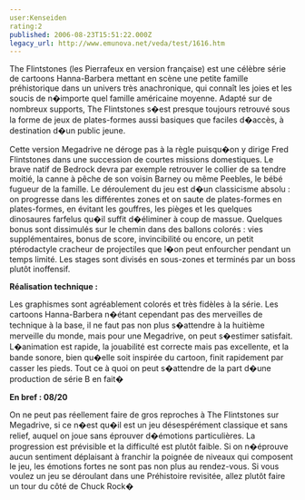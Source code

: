 ```yaml
---
user:Kenseiden
rating:2
published: 2006-08-23T15:51:22.000Z
legacy_url: http://www.emunova.net/veda/test/1616.htm
---
```

The Flintstones (les Pierrafeux en version française) est une célèbre série de cartoons Hanna-Barbera mettant en scène une petite famille préhistorique dans un univers très anachronique, qui connaît les joies et les soucis de n�importe quel famille américaine moyenne. Adapté sur de nombreux supports, The Flintstones s�est presque toujours retrouvé sous la forme de jeux de plates-formes aussi basiques que faciles d�accès, à destination d�un public jeune.   

  

Cette version Megadrive ne déroge pas à la règle puisqu�on y dirige Fred Flintstones dans une succession de courtes missions domestiques. Le brave natif de Bedrock devra par exemple retrouver le collier de sa tendre moitié, la canne à pêche de son voisin Barney ou même Peebles, le bébé fugueur de la famille. Le déroulement du jeu est d�un classicisme absolu : on progresse dans les différentes zones et on saute de plates-formes en plates-formes, en évitant les gouffres, les pièges et les quelques dinosaures farfelus qu�il suffit d�éliminer à coup de massue. Quelques bonus sont dissimulés sur le chemin dans des ballons colorés : vies supplémentaires, bonus de score, invincibilité ou encore, un petit ptérodactyle cracheur de projectiles que l�on peut enfourcher pendant un temps limité. Les stages sont divisés en sous-zones et terminés par un boss plutôt inoffensif.   

  

**Réalisation technique :**   

Les graphismes sont agréablement colorés et très fidèles à la série. Les cartoons Hanna-Barbera n�étant cependant pas des merveilles de technique à la base, il ne faut pas non plus s�attendre à la huitième merveille du monde, mais pour une Megadrive, on peut s�estimer satisfait. L�animation est rapide, la jouabilité est correcte mais pas excellente, et la bande sonore, bien qu�elle soit inspirée du cartoon, finit rapidement par casser les pieds. Tout ce à quoi on peut s�attendre de la part d�une production de série B en fait�  

  

**En bref : 08/20**   

On ne peut pas réellement faire de gros reproches à The Flintstones sur Megadrive, si ce n�est qu�il est un jeu désespérément classique et sans relief, auquel on joue sans éprouver d�émotions particulières. La progression est prévisible et la difficulté est plutôt faible. Si on n�éprouve aucun sentiment déplaisant à franchir la poignée de niveaux qui composent le jeu, les émotions fortes ne sont pas non plus au rendez-vous. Si vous voulez un jeu se déroulant dans une Préhistoire revisitée, allez plutôt faire un tour du côté de Chuck Rock�